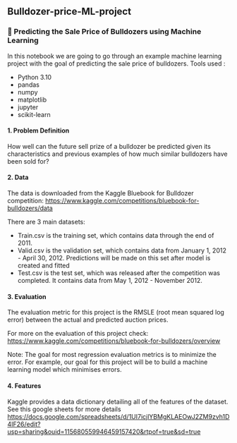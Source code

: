 ## Bulldozer-price-ML-project


### 🚜 Predicting the Sale Price of Bulldozers using Machine Learning
In this notebook we are going to go through an example machine learning project with the goal of predicting the sale price of bulldozers.
Tools used : 
- Python 3.10
- pandas 
- numpy 
- matplotlib 
- jupyter 
- scikit-learn

#### 1. Problem Definition
How well can the future sell prize of a bulldozer be predicted  given its characteristics and previous examples of how much similar bulldozers have been sold for?

####  2. Data
The data is downloaded from the Kaggle Bluebook for Bulldozer competition: https://www.kaggle.com/competitions/bluebook-for-bulldozers/data

There are 3 main datasets:

* Train.csv is the training set, which contains data through the end of 2011.
* Valid.csv is the validation set, which contains data from January 1, 2012 - April 30, 2012. Predictions will be made on this set after model is created and fitted
* Test.csv is the test set, which was released after the competition was completed. It contains data from May 1, 2012 - November 2012.

#### 3. Evaluation
The evaluation metric for this project is the RMSLE (root mean squared log error) between the actual and predicted auction prices.

For more on the evaluation of this project check: https://www.kaggle.com/competitions/bluebook-for-bulldozers/overview

Note: The goal for most regression evaluation metrics is to minimize the error. For example, our goal for this project will be to build a machine learning model which minimises errors.

#### 4. Features
Kaggle provides a data dictionary detailing all of the features of the dataset. See this google sheets for more details https://docs.google.com/spreadsheets/d/1UI7icjlYBMgKLAEOwJ2ZM9zvh1D4IF26/edit?usp=sharing&ouid=115680559946459157420&rtpof=true&sd=true